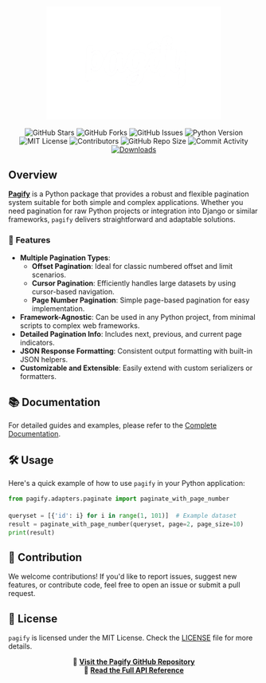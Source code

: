 <div align="center">
  <img src="./docs/images/pagify.png" alt="Pagify Logo" width="350px"/>
</div>

<div align="center">

![GitHub Stars](https://img.shields.io/github/stars/Mohammad222PR/pagify?style=flat&logo=github)
![GitHub Forks](https://img.shields.io/github/forks/Mohammad222PR/pagify?style=flat&logo=github)
![GitHub Issues](https://img.shields.io/github/issues/Mohammad222PR/pagify?style=flat&logo=github)
![Python Version](https://img.shields.io/badge/python-3.7%2B-blue?style=flat&logo=python)
![MIT License](https://img.shields.io/github/license/Mohammad222PR/pagify?style=flat)
![Contributors](https://img.shields.io/github/contributors/Mohammad222PR/pagify?style=flat)
![GitHub Repo Size](https://img.shields.io/github/repo-size/Mohammad222PR/pagify?style=flat)
![Commit Activity](https://img.shields.io/github/commit-activity/m/Mohammad222PR/pagify?style=flat)
[![Downloads](https://static.pepy.tech/badge/pagify?style=flat)](https://pepy.tech/project/pagify)

</div>

## Overview

**[Pagify](https://pypi.org/project/pagify/)** is a Python package that provides a robust and flexible pagination system suitable for both simple and complex applications. Whether you need pagination for raw Python projects or integration into Django or similar frameworks, `pagify` delivers straightforward and adaptable solutions.

### 🌟 **Features**

- **Multiple Pagination Types**:
  - **Offset Pagination**: Ideal for classic numbered offset and limit scenarios.
  - **Cursor Pagination**: Efficiently handles large datasets by using cursor-based navigation.
  - **Page Number Pagination**: Simple page-based pagination for easy implementation.
- **Framework-Agnostic**: Can be used in any Python project, from minimal scripts to complex web frameworks.
- **Detailed Pagination Info**: Includes next, previous, and current page indicators.
- **JSON Response Formatting**: Consistent output formatting with built-in JSON helpers.
- **Customizable and Extensible**: Easily extend with custom serializers or formatters.

## 📚 **Documentation**

For detailed guides and examples, please refer to the [Complete Documentation](docs/index.md).

## 🛠️ **Usage**

Here's a quick example of how to use `pagify` in your Python application:

```python
from pagify.adapters.paginate import paginate_with_page_number

queryset = [{'id': i} for i in range(1, 101)]  # Example dataset
result = paginate_with_page_number(queryset, page=2, page_size=10)
print(result)
```

## 🤝 **Contribution**

We welcome contributions! If you'd like to report issues, suggest new features, or contribute code, feel free to open an issue or submit a pull request.

## 📄 **License**

`pagify` is licensed under the MIT License. Check the [LICENSE](LICENSE) file for more details.

<div align="center">

🔗 **[Visit the Pagify GitHub Repository](https://github.com/Mohammad222PR/pagify)**  
📄 **[Read the Full API Reference](docs/index.md)**

</div>
